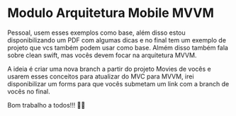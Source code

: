 # Modulo Arquitetura Mobile MVVM

Pessoal, usem esses exemplos como base, além disso estou disponibilizando um PDF com algumas dicas e no final tem um exemplo de projeto que vcs também podem usar como base. Almém disso também fala sobre clean swift, mas vocês devem focar na arquitetura MVVM.

A ideia é criar uma nova branch a partir do projeto Movies de vocês e usarem esses conceitos para atualizar do MVC para MVVM, irei disponibilizar um forms para que vocês submetam um link com a branch de vocês no final.

Bom trabalho a todos!!! 👊🏻
